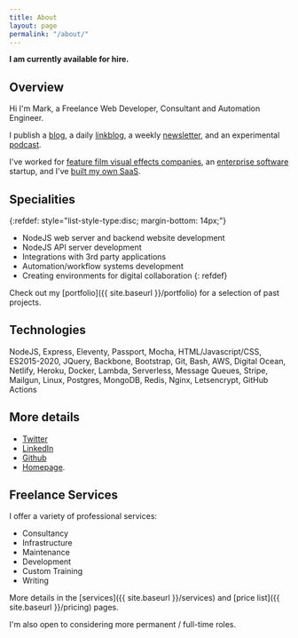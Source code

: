 ```yaml
---
title: About
layout: page
permalink: "/about/"
---
```

**I am currently available for hire.**

## Overview

Hi I'm Mark, a Freelance Web Developer, Consultant and Automation Engineer.

I publish a [blog](https://blog.markjgsmith.com), a daily [linkblog](https://links.markjgsmith.com), a weekly [newsletter](https://markjgsmith.substack.com), and an experimental [podcast](https://podcasts.markjgsmith.com).

I've worked for [feature film visual effects companies]({{site.baseurl}}/2020/11/24/what-its-like-working-in-tech-in-the-visual-effects-industry.html), an [enterprise software]({{site.baseurl}}/2020/11/30/what-its-like-working-for-an-enterprise-software-startup.html) startup, and I've [built my own SaaS]({{site.baseurl}}/2020/11/26/looking-back-at-linkblogdotio.html).

## Specialities

{:refdef: style="list-style-type:disc; margin-bottom: 14px;"}
- NodeJS web server and backend website development
- NodeJS API server development
- Integrations with 3rd party applications
- Automation/workflow systems development
- Creating environments for digital collaboration
{: refdef}

Check out my [portfolio]({{ site.baseurl }}/portfolio) for a selection of past projects.

## Technologies

NodeJS, Express, Eleventy, Passport, Mocha, HTML/Javascript/CSS, ES2015-2020, JQuery, Backbone, Bootstrap, Git, Bash, AWS, Digital Ocean, Netlify, Heroku, Docker, Lambda, Serverless, Message Queues, Stripe, Mailgun, Linux, Postgres, MongoDB, Redis, Nginx, Letsencrypt, GitHub Actions

## More details

- [Twitter](https://twitter.com/markjgsmith)
- [LinkedIn](https://www.linkedin.com/in/markjgsmith)
- [Github](https://github.com/mjgs)
- [Homepage](https://markjgsmith.com).

## Freelance Services

I offer a variety of professional services:

- Consultancy
- Infrastructure
- Maintenance
- Development
- Custom Training
- Writing

More details in the [services]({{ site.baseurl }}/services) and [price list]({{ site.baseurl }}/pricing) pages.

I'm also open to considering more permanent / full-time roles.
